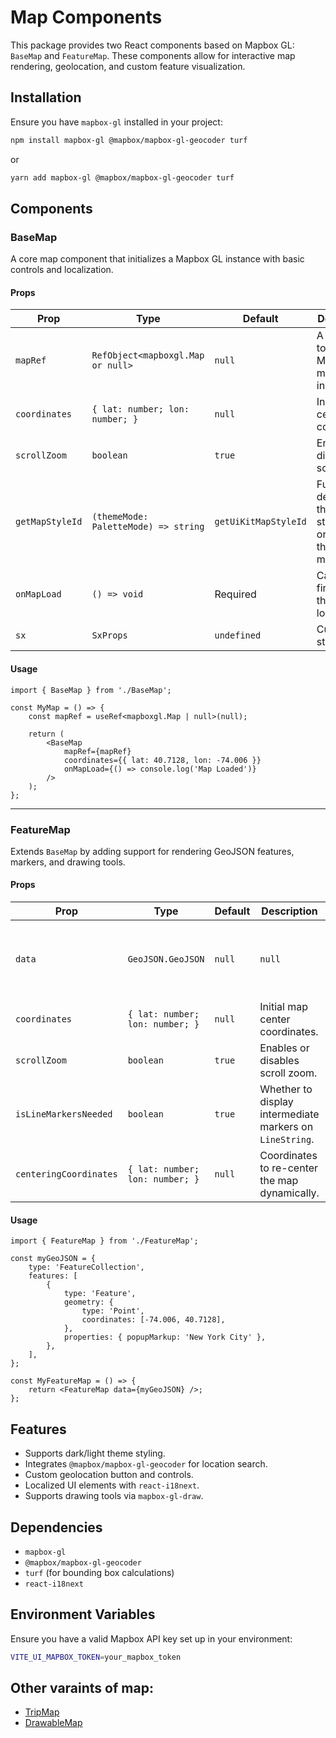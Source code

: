 # Map Components

This package provides two React components based on Mapbox GL: `BaseMap` and `FeatureMap`. These components allow for interactive map rendering, geolocation, and custom feature visualization.

## Installation

Ensure you have `mapbox-gl` installed in your project:

```sh
npm install mapbox-gl @mapbox/mapbox-gl-geocoder turf
```

or

```sh
yarn add mapbox-gl @mapbox/mapbox-gl-geocoder turf
```

## Components

### BaseMap

A core map component that initializes a Mapbox GL instance with basic controls and localization.

#### Props

| Prop            | Type                                 | Default              | Description                                                  |     |
| --------------- | ------------------------------------ | -------------------- | ------------------------------------------------------------ | --- |
| `mapRef`        | `RefObject<mapboxgl.Map or null>`    | `null`               | A reference to the Mapbox map instance.                      |
| `coordinates`   | `{ lat: number; lon: number; }`      | `null`               | Initial map center coordinates.                              |     |
| `scrollZoom`    | `boolean`                            | `true`               | Enables or disables scroll zoom.                             |     |
| `getMapStyleId` | `(themeMode: PaletteMode) => string` | `getUiKitMapStyleId` | Function to determine the map style based on the theme mode. |     |
| `onMapLoad`     | `() => void`                         | Required             | Callback fired when the map is loaded.                       |     |
| `sx`            | `SxProps`                            | `undefined`          | Custom styles.                                               |     |

#### Usage

```tsx
import { BaseMap } from './BaseMap';

const MyMap = () => {
    const mapRef = useRef<mapboxgl.Map | null>(null);

    return (
        <BaseMap
            mapRef={mapRef}
            coordinates={{ lat: 40.7128, lon: -74.006 }}
            onMapLoad={() => console.log('Map Loaded')}
        />
    );
};
```

---

### FeatureMap

Extends `BaseMap` by adding support for rendering GeoJSON features, markers, and drawing tools.

#### Props

| Prop                   | Type                            | Default | Description                                              |                                          |
| ---------------------- | ------------------------------- | ------- | -------------------------------------------------------- | ---------------------------------------- |
| `data`                 | `GeoJSON.GeoJSON`               | `null`  | `null`                                                   | GeoJSON data to be displayed on the map. |
| `coordinates`          | `{ lat: number; lon: number; }` | `null`  | Initial map center coordinates.                          |                                          |
| `scrollZoom`           | `boolean`                       | `true`  | Enables or disables scroll zoom.                         |                                          |
| `isLineMarkersNeeded`  | `boolean`                       | `true`  | Whether to display intermediate markers on `LineString`. |                                          |
| `centeringCoordinates` | `{ lat: number; lon: number; }` | `null`  | Coordinates to re-center the map dynamically.            |                                          |

#### Usage

```tsx
import { FeatureMap } from './FeatureMap';

const myGeoJSON = {
    type: 'FeatureCollection',
    features: [
        {
            type: 'Feature',
            geometry: {
                type: 'Point',
                coordinates: [-74.006, 40.7128],
            },
            properties: { popupMarkup: 'New York City' },
        },
    ],
};

const MyFeatureMap = () => {
    return <FeatureMap data={myGeoJSON} />;
};
```

## Features

- Supports dark/light theme styling.
- Integrates `@mapbox/mapbox-gl-geocoder` for location search.
- Custom geolocation button and controls.
- Localized UI elements with `react-i18next`.
- Supports drawing tools via `mapbox-gl-draw`.

## Dependencies

- `mapbox-gl`
- `@mapbox/mapbox-gl-geocoder`
- `turf` (for bounding box calculations)
- `react-i18next`

## Environment Variables

Ensure you have a valid Mapbox API key set up in your environment:

```sh
VITE_UI_MAPBOX_TOKEN=your_mapbox_token
```

## Other varaints of map:

- [TripMap](trip-map/README.md)
- [DrawableMap](drawable-map/README.md)
